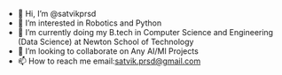 - 👋 Hi, I’m @satvikprsd
- 👀 I’m interested in Robotics and Python
- 🌱 I’m currently doing my B.tech in Computer Science and Engineering (Data Science) at Newton School of Technology
- 💞️ I’m looking to collaborate on Any AI/Ml Projects
- 📫 How to reach me email:satvik.prsd@gmail.com


<!---
satvikprsd/satvikprsd is a ✨ special ✨ repository because its `README.md` (this file) appears on your GitHub profile.
You can click the Preview link to take a look at your changes.
--->
